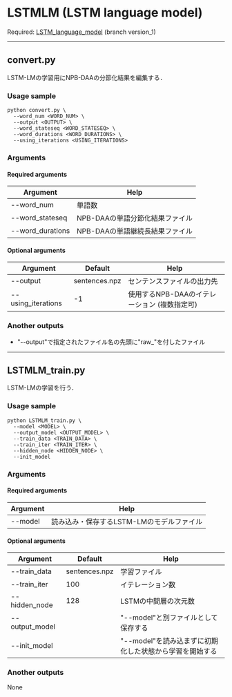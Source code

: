 # LSTMLM (LSTM language model)

Required: [LSTM_language_model](https://github.com/RyoOzaki/LSTM_language_model)
(branch version_1)

----
## convert.py
LSTM-LMの学習用にNPB-DAAの分節化結果を編集する．

### Usage sample
```
python convert.py \
  --word_num <WORD_NUM> \
  --output <OUTPUT> \
  --word_stateseq <WORD_STATESEQ> \
  --word_durations <WORD_DURATIONS> \
  --using_iterations <USING_ITERATIONS>
```

### Arguments
#### Required arguments
| Argument | Help |
|----------|------|
| --word_num | 単語数 |
| --word_stateseq | NPB-DAAの単語分節化結果ファイル |
| --word_durations | NPB-DAAの単語継続長結果ファイル |

#### Optional arguments
| Argument | Default | Help |
|----------|---------|------|
| --output | sentences.npz | センテンスファイルの出力先 |
| --using_iterations | -1 | 使用するNPB-DAAのイテレーション (複数指定可) |

### Another outputs
* "--output"で指定されたファイル名の先頭に"raw\_"を付したファイル

----
## LSTMLM_train.py
LSTM-LMの学習を行う．

### Usage sample
```
python LSTMLM_train.py \
  --model <MODEL> \
  --output_model <OUTPUT_MODEL> \
  --train_data <TRAIN_DATA> \
  --train_iter <TRAIN_ITER> \
  --hidden_node <HIDDEN_NODE> \
  --init_model
```

### Arguments
#### Required arguments
| Argument | Help |
|----------|------|
| --model | 読み込み・保存するLSTM-LMのモデルファイル |

#### Optional arguments
| Argument | Default | Help |
|----------|---------|------|
| --train_data | sentences.npz | 学習ファイル |
| --train_iter | 100 | イテレーション数 |
| --hidden_node | 128 | LSTMの中間層の次元数 |
| --output_model | | "--model"と別ファイルとして保存する |
| --init_model | | "--model"を読み込まずに初期化した状態から学習を開始する |

### Another outputs
None
